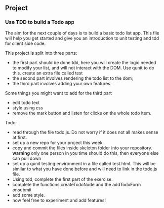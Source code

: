 ## Project

### Use TDD to build a Todo app

The aim for the next couple of days is to build a basic todo list app. This file will help you get started and give you an introduction to unit testing and tdd for client side code.

This project is split into three parts:
  * the first part should be done tdd, here you will create the logic needed to modify your list, and will not interact with the DOM. Use qunit to do this. create an extra file called test
  * the second part involves rendering the todo list to the dom;
  * the third part involves adding your own features.

Some things you might want to add for the third part
  * edit todo text
  * style using css
  * remove the mark button and listen for clicks on the whole todo item.

Todo:
  * read through the file todo.js. Do not worry if it does not all makes sense at first.
  * set up a new repo for your project this week.
  * copy and commit the files inside skeleton folder into your repository. **warning** only one person in you time should do this, then everyone else can pull down
  * set up a qunit testing environment in a file called test.html. This will be similar to what you have done before and will need to link in the todo.js file.
  * Using tdd, complete the first part of the exercise.
  * complete the functions createTodoNode and the addTodoForm onsubmit
  * add some style.
  * now feel free to experiment and add features!
